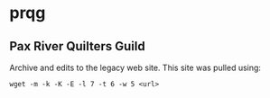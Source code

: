 # prqg
## Pax River Quilters Guild

Archive and edits to the legacy web site.  This site was pulled using:

```
wget -m -k -K -E -l 7 -t 6 -w 5 <url>
```



